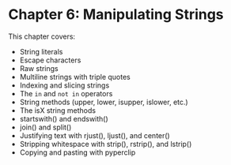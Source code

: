 # Chapter 6: Manipulating Strings

This chapter covers:
- String literals
- Escape characters
- Raw strings
- Multiline strings with triple quotes
- Indexing and slicing strings
- The `in` and `not in` operators
- String methods (upper, lower, isupper, islower, etc.)
- The isX string methods
- startswith() and endswith()
- join() and split()
- Justifying text with rjust(), ljust(), and center()
- Stripping whitespace with strip(), rstrip(), and lstrip()
- Copying and pasting with pyperclip
